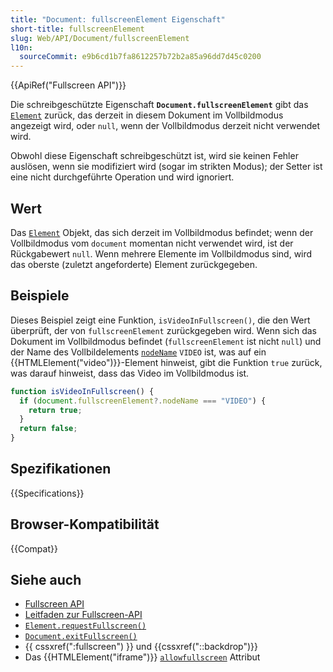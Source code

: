 ```yaml
---
title: "Document: fullscreenElement Eigenschaft"
short-title: fullscreenElement
slug: Web/API/Document/fullscreenElement
l10n:
  sourceCommit: e9b6cd1b7fa8612257b72b2a85a96dd7d45c0200
---
```


{{ApiRef("Fullscreen API")}}

Die schreibgeschützte Eigenschaft **`Document.fullscreenElement`** gibt das [`Element`](/de/docs/Web/API/Element) zurück, das derzeit in diesem Dokument im Vollbildmodus angezeigt wird, oder `null`, wenn der Vollbildmodus derzeit nicht verwendet wird.

Obwohl diese Eigenschaft schreibgeschützt ist, wird sie keinen Fehler auslösen, wenn sie modifiziert wird (sogar im strikten Modus); der Setter ist eine nicht durchgeführte Operation und wird ignoriert.

## Wert

Das [`Element`](/de/docs/Web/API/Element) Objekt, das sich derzeit im Vollbildmodus befindet; wenn der Vollbildmodus vom `document` momentan nicht verwendet wird, ist der Rückgabewert `null`. Wenn mehrere Elemente im Vollbildmodus sind, wird das oberste (zuletzt angeforderte) Element zurückgegeben.

## Beispiele

Dieses Beispiel zeigt eine Funktion, `isVideoInFullscreen()`, die den Wert überprüft, der von `fullscreenElement` zurückgegeben wird. Wenn sich das Dokument im Vollbildmodus befindet (`fullscreenElement` ist nicht `null`) und der Name des Vollbildelements [`nodeName`](/de/docs/Web/API/Node/nodeName) `VIDEO` ist, was auf ein {{HTMLElement("video")}}-Element hinweist, gibt die Funktion `true` zurück, was darauf hinweist, dass das Video im Vollbildmodus ist.

```js
function isVideoInFullscreen() {
  if (document.fullscreenElement?.nodeName === "VIDEO") {
    return true;
  }
  return false;
}
```

## Spezifikationen

{{Specifications}}

## Browser-Kompatibilität

{{Compat}}

## Siehe auch

- [Fullscreen API](/de/docs/Web/API/Fullscreen_API)
- [Leitfaden zur Fullscreen-API](/de/docs/Web/API/Fullscreen_API/Guide)
- [`Element.requestFullscreen()`](/de/docs/Web/API/Element/requestFullscreen)
- [`Document.exitFullscreen()`](/de/docs/Web/API/Document/exitFullscreen)
- {{ cssxref(":fullscreen") }} und {{cssxref("::backdrop")}}
- Das {{HTMLElement("iframe")}} [`allowfullscreen`](/de/docs/Web/HTML/Reference/Elements/iframe#allowfullscreen) Attribut
